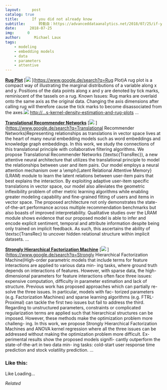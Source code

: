```yaml
---
layout:     post
catalog: true
title:      If you did not already know
subtitle:      转载自：https://advanceddataanalytics.net/2018/07/25/if-you-did-not-already-know-432/
date:      2018-07-25
img:      0
author:      Michael Laux
tags:
    - modeling
    - embedding models
    - data
    - parameters
    - attentive
---
```


[**Rug Plot**](http://www.mathworks.com/matlabcentral/fileexchange/27582-rug-plots) [![](https://aboutdataanalytics.files.wordpress.com/2015/01/google.png?w=529)
](https://www.google.de/search?q=Rug Plot)A rug plot is a compact way of illustrating the marginal distributions of a variable along x and y. Positions of the data points along x and y are denoted by tick marks, reminiscent of the tassels on a rug. Known Issues: Rug marks are overlaid onto the same axis as the original data. Changing the axis dimensions after calling rug will therefore cause the tick marks to become disassociated from the axes.![](https://aboutdataanalytics.files.wordpress.com/2015/04/link.png?w=529)
 [http://…s-kernel-density-estimation-and-rug-plots](http://www.datavizualization.com/blog/exploratory-data-analysis-kernel-density-estimation-and-rug-plots) … 

[**Translational Recommender Networks**](http://arxiv.org/abs/1707.05176v1) [![](https://aboutdataanalytics.files.wordpress.com/2015/01/google.png?w=529)
](https://www.google.de/search?q=Translational Recommender Networks)Representing relationships as translations in vector space lives at the heart of many neural embedding models such as word embeddings and knowledge graph embeddings. In this work, we study the connections of this translational principle with collaborative filtering algorithms. We propose Translational Recommender Networks (\textsc{TransRec}), a new attentive neural architecture that utilizes the translational principle to model the relationships between user and item pairs. Our model employs a neural attention mechanism over a \emph{Latent Relational Attentive Memory} (LRAM) module to learn the latent relations between user-item pairs that best explains the interaction. By exploiting adaptive user-item specific translations in vector space, our model also alleviates the geometric inflexibility problem of other metric learning algorithms while enabling greater modeling capability and fine-grained fitting of users and items in vector space. The proposed architecture not only demonstrates the state-of-the-art performance across multiple recommendation benchmarks but also boasts of improved interpretability. Qualitative studies over the LRAM module shows evidence that our proposed model is able to infer and encode explicit sentiment, temporal and attribute information despite being only trained on implicit feedback. As such, this ascertains the ability of \textsc{TransRec} to uncover hidden relational structure within implicit datasets. … 

[**Strongly Hierarchical Factorization Machine**](http://arxiv.org/abs/1712.09133v1) [![](https://aboutdataanalytics.files.wordpress.com/2015/01/google.png?w=529)
](https://www.google.de/search?q=Strongly Hierarchical Factorization Machine)High-order parametric models that include terms for feature interactions are applied to various data min- ing tasks, where ground truth depends on interactions of features. However, with sparse data, the high- dimensional parameters for feature interactions often face three issues: expensive computation, difficulty in parameter estimation and lack of structure. Previous work has proposed approaches which can partially re- solve the three issues. In particular, models with fac- torized parameters (e.g. Factorization Machines) and sparse learning algorithms (e.g. FTRL-Proximal) can tackle the first two issues but fail to address the third. Regarding to unstructured parameters, constraints or complicated regularization terms are applied such that hierarchical structures can be imposed. However, these methods make the optimization problem more challeng- ing. In this work, we propose Strongly Hierarchical Factorization Machines and ANOVA kernel regression where all the three issues can be addressed without making the optimization problem more difficult. Ex- perimental results show the proposed models signifi- cantly outperform the state-of-the-art in two data min- ing tasks: cold-start user response time prediction and stock volatility prediction. … 

### Like this:
Like Loading...

*Related*

